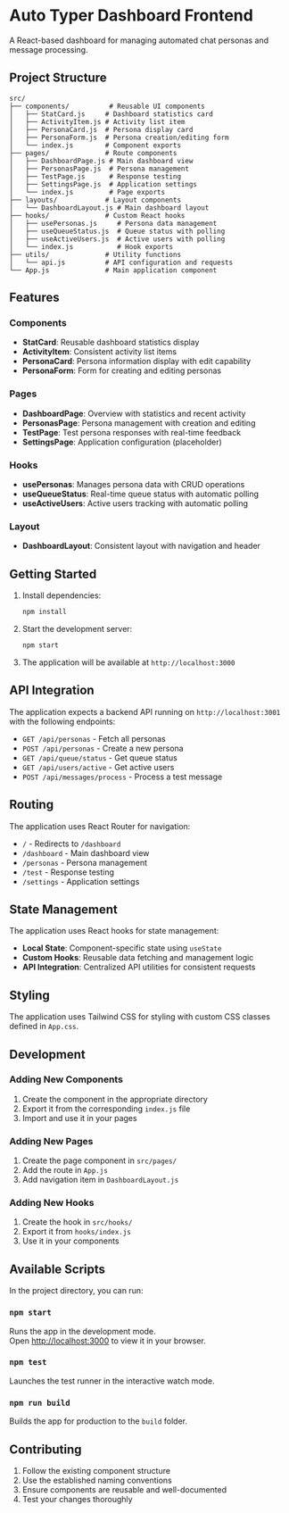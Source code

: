 # Auto Typer Dashboard Frontend

A React-based dashboard for managing automated chat personas and message processing.

## Project Structure

```
src/
├── components/          # Reusable UI components
│   ├── StatCard.js     # Dashboard statistics card
│   ├── ActivityItem.js # Activity list item
│   ├── PersonaCard.js  # Persona display card
│   ├── PersonaForm.js  # Persona creation/editing form
│   └── index.js        # Component exports
├── pages/              # Route components
│   ├── DashboardPage.js # Main dashboard view
│   ├── PersonasPage.js  # Persona management
│   ├── TestPage.js      # Response testing
│   ├── SettingsPage.js  # Application settings
│   └── index.js         # Page exports
├── layouts/            # Layout components
│   └── DashboardLayout.js # Main dashboard layout
├── hooks/              # Custom React hooks
│   ├── usePersonas.js     # Persona data management
│   ├── useQueueStatus.js  # Queue status with polling
│   ├── useActiveUsers.js  # Active users with polling
│   └── index.js           # Hook exports
├── utils/              # Utility functions
│   └── api.js          # API configuration and requests
└── App.js              # Main application component
```

## Features

### Components

- **StatCard**: Reusable dashboard statistics display
- **ActivityItem**: Consistent activity list items
- **PersonaCard**: Persona information display with edit capability
- **PersonaForm**: Form for creating and editing personas

### Pages

- **DashboardPage**: Overview with statistics and recent activity
- **PersonasPage**: Persona management with creation and editing
- **TestPage**: Test persona responses with real-time feedback
- **SettingsPage**: Application configuration (placeholder)

### Hooks

- **usePersonas**: Manages persona data with CRUD operations
- **useQueueStatus**: Real-time queue status with automatic polling
- **useActiveUsers**: Active users tracking with automatic polling

### Layout

- **DashboardLayout**: Consistent layout with navigation and header

## Getting Started

1. Install dependencies:

   ```bash
   npm install
   ```

2. Start the development server:

   ```bash
   npm start
   ```

3. The application will be available at `http://localhost:3000`

## API Integration

The application expects a backend API running on `http://localhost:3001` with the following endpoints:

- `GET /api/personas` - Fetch all personas
- `POST /api/personas` - Create a new persona
- `GET /api/queue/status` - Get queue status
- `GET /api/users/active` - Get active users
- `POST /api/messages/process` - Process a test message

## Routing

The application uses React Router for navigation:

- `/` - Redirects to `/dashboard`
- `/dashboard` - Main dashboard view
- `/personas` - Persona management
- `/test` - Response testing
- `/settings` - Application settings

## State Management

The application uses React hooks for state management:

- **Local State**: Component-specific state using `useState`
- **Custom Hooks**: Reusable data fetching and management logic
- **API Integration**: Centralized API utilities for consistent requests

## Styling

The application uses Tailwind CSS for styling with custom CSS classes defined in `App.css`.

## Development

### Adding New Components

1. Create the component in the appropriate directory
2. Export it from the corresponding `index.js` file
3. Import and use it in your pages

### Adding New Pages

1. Create the page component in `src/pages/`
2. Add the route in `App.js`
3. Add navigation item in `DashboardLayout.js`

### Adding New Hooks

1. Create the hook in `src/hooks/`
2. Export it from `hooks/index.js`
3. Use it in your components

## Available Scripts

In the project directory, you can run:

### `npm start`

Runs the app in the development mode.\
Open [http://localhost:3000](http://localhost:3000) to view it in your browser.

### `npm test`

Launches the test runner in the interactive watch mode.

### `npm run build`

Builds the app for production to the `build` folder.

## Contributing

1. Follow the existing component structure
2. Use the established naming conventions
3. Ensure components are reusable and well-documented
4. Test your changes thoroughly
